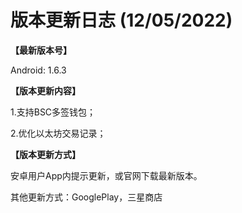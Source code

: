 # 版本更新日志  (12/05/2022)

**【最新版本号】**

Android: 1.6.3

&#x20;

**【版本更新内容】**

1.支持BSC多签钱包；&#x20;

2.优化以太坊交易记录；&#x20;



**【版本更新方式】**&#x20;

安卓用户App内提示更新，或官网下载最新版本。

其他更新方式：GooglePlay，三星商店
